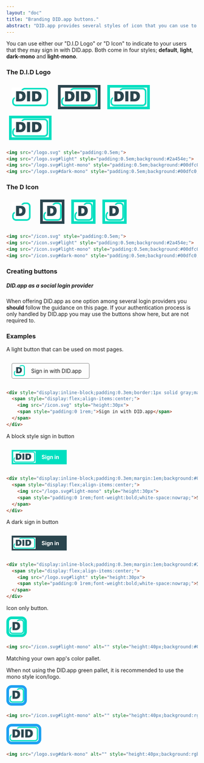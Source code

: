```yaml
---
layout: "doc"
title: "Branding DID.app buttons."
abstract: "DID.app provides several styles of icon that you can use to let people sign in."
---
```


<style>
  .markdown-body img {
    background: none;
  }
</style>

You can use either our "D.I.D Logo" or "D Icon" to indicate to your users that they may sign in with DID.app.
Both come in four styles; **default**, **light**, **dark-mono** and **light-mono**.

### The D.I.D Logo

<div>
<img src="/logo.svg" style="height:50px;margin:0.5em;padding:0.5em;">
<img src="/logo.svg#light" style="height:50px;background:#2a454e;margin:0.5em;padding:0.5em;">
<img src="/logo.svg#light-mono" style="height:50px;background:#00dfc0;margin:0.5em;padding:0.5em;">
<img src="/logo.svg#dark-mono" style="height:50px;background:#00dfc0;margin:0.5em;padding:0.5em;">
</div>

```html
<img src="/logo.svg" style="padding:0.5em;">
<img src="/logo.svg#light" style="padding:0.5em;background:#2a454e;">
<img src="/logo.svg#light-mono" style="padding:0.5em;background:#00dfc0;">
<img src="/logo.svg#dark-mono" style="padding:0.5em;background:#00dfc0;">
```

### The D Icon

<div>
<img src="/icon.svg" style="height:50px;margin:0.5em;padding:0.5em;">
<img src="/icon.svg#light" style="height:50px;background:#2a454e;margin:0.5em;padding:0.5em;">
<img src="/icon.svg#light-mono" style="height:50px;background:#00dfc0;margin:0.5em;padding:0.5em;">
<img src="/icon.svg#dark-mono" style="height:50px;background:#00dfc0;margin:0.5em;padding:0.5em;">
</div>

```html
<img src="/icon.svg" style="padding:0.5em;">
<img src="/icon.svg#light" style="padding:0.5em;background:#2a454e;">
<img src="/icon.svg#light-mono" style="padding:0.5em;background:#00dfc0;">
<img src="/icon.svg#dark-mono" style="padding:0.5em;background:#00dfc0;">
```

### Creating buttons

##### DID.app as a social login provider

When offering DID.app as one option among several login providers you **should** follow the guidance on this page.
If your authentication process is only handled by DID.app you may use the buttons show here, but are not required to.

### Examples

A light button that can be used on most pages.

<div style="display:inline-block;padding:0.3em;border:1px solid gray;margin:1em;border-radius:4px;">
  <span style="display:flex;align-items:center;">
    <img src="/icon.svg" style="height:30px">
    <span style="padding:0 1rem;">Sign in with DID.app</span>
  </span>
</div>

```html
<div style="display:inline-block;padding:0.3em;border:1px solid gray;margin:1em;border-radius:4px;">
  <span style="display:flex;align-items:center;">
    <img src="/icon.svg" style="height:30px">
    <span style="padding:0 1rem;">Sign in with DID.app</span>
  </span>
</div>
```

A block style sign in button

<div style="display:inline-block;padding:0.3em;margin:1em;background:#00dfc0;color:white;">
  <span style="display:flex;align-items:center;">
    <img src="/logo.svg#light-mono"  style="height:30px">
    <span style="padding:0 1rem;font-weight:bold;white-space:nowrap;">Sign in</span>
  </span>
</div>

```html
<div style="display:inline-block;padding:0.3em;margin:1em;background:#00dfc0;color:white;">
  <span style="display:flex;align-items:center;">
    <img src="/logo.svg#light-mono" style="height:30px">
    <span style="padding:0 1rem;font-weight:bold;white-space:nowrap;">Sign in</span>
  </span>
</div>
```

A dark sign in button

<div style="display:inline-block;padding:0.3em;margin:1em;background:#2a454e;color:white;">
  <span style="display:flex;align-items:center;">
    <img src="/logo.svg#light" style="height:30px">
    <span style="padding:0 1rem;font-weight:bold;white-space:nowrap;">Sign in</span>
  </span>
</div>

```html
<div style="display:inline-block;padding:0.3em;margin:1em;background:#2a454e;color:white;">
  <span style="display:flex;align-items:center;">
    <img src="/logo.svg#light" style="height:30px">
    <span style="padding:0 1rem;font-weight:bold;white-space:nowrap;">Sign in</span>
  </span>
</div>
```

Icon only button.

<img src="/icon.svg#light-mono" alt="" style="height:40px;background:#00dfc0;padding:0.5em;border-radius:1em;">

```html
<img src="/icon.svg#light-mono" alt="" style="height:40px;background:#00dfc0;padding:0.5em;border-radius:1em;">
```

Matching your own app's color pallet.

When not using the DID.app green pallet, it is recommended to use the mono style icon/logo.

<img src="/icon.svg#light-mono" alt="" style="height:40px;background:rgb(29, 161, 242);padding:0.5em;border-radius:1em;">

```html
<img src="/icon.svg#light-mono" alt="" style="height:40px;background:rgb(29, 161, 242);padding:0.5em;border-radius:1em;">
```

<img src="/logo.svg#dark-mono" alt="" style="height:40px;background:rgb(29, 161, 242);padding:0.5em;border-radius:1em;">

```html
<img src="/logo.svg#dark-mono" alt="" style="height:40px;background:rgb(29, 161, 242);padding:0.5em;border-radius:1em;">
```
